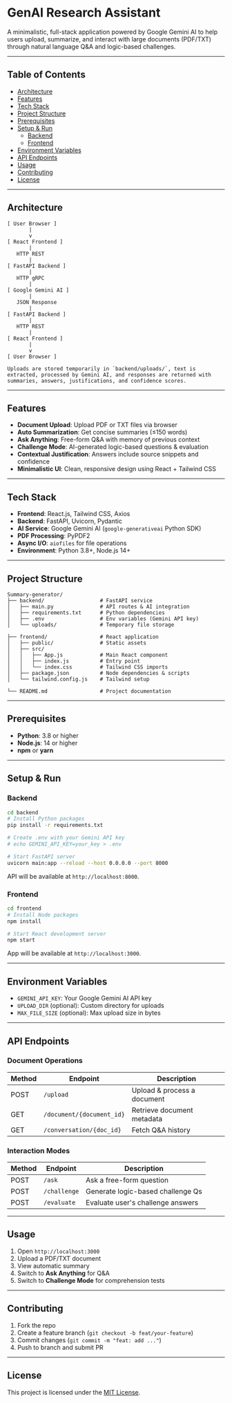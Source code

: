 # GenAI Research Assistant

A minimalistic, full-stack application powered by Google Gemini AI to help users upload, summarize, and interact with large documents (PDF/TXT) through natural language Q&A and logic-based challenges.

---

## Table of Contents

- [Architecture](#architecture)
- [Features](#features)
- [Tech Stack](#tech-stack)
- [Project Structure](#project-structure)
- [Prerequisites](#prerequisites)
- [Setup & Run](#setup--run)
  - [Backend](#backend)
  - [Frontend](#frontend)
- [Environment Variables](#environment-variables)
- [API Endpoints](#api-endpoints)
- [Usage](#usage)
- [Contributing](#contributing)
- [License](#license)

---

## Architecture

```text
[ User Browser ]
       |
       v
[ React Frontend ]
       |
   HTTP REST
       |
[ FastAPI Backend ]
       |
   HTTP gRPC
       |
[ Google Gemini AI ]
       |
   JSON Response
       |
[ FastAPI Backend ]
       |
   HTTP REST
       |
[ React Frontend ]
       |
       v
[ User Browser ]

Uploads are stored temporarily in `backend/uploads/`, text is extracted, processed by Gemini AI, and responses are returned with summaries, answers, justifications, and confidence scores.
```

---

## Features

- **Document Upload**: Upload PDF or TXT files via browser
- **Auto Summarization**: Get concise summaries (≤150 words)
- **Ask Anything**: Free-form Q&A with memory of previous context
- **Challenge Mode**: AI-generated logic-based questions & evaluation
- **Contextual Justification**: Answers include source snippets and confidence
- **Minimalistic UI**: Clean, responsive design using React + Tailwind CSS

---

## Tech Stack

- **Frontend**: React.js, Tailwind CSS, Axios
- **Backend**: FastAPI, Uvicorn, Pydantic
- **AI Service**: Google Gemini AI (`google-generativeai` Python SDK)
- **PDF Processing**: PyPDF2
- **Async I/O**: `aiofiles` for file operations
- **Environment**: Python 3.8+, Node.js 14+

---

## Project Structure

```
Summary-generator/
├── backend/                  # FastAPI service
│   ├── main.py               # API routes & AI integration
│   ├── requirements.txt      # Python dependencies
│   ├── .env                  # Env variables (Gemini API key)
│   └── uploads/              # Temporary file storage

├── frontend/                 # React application
│   ├── public/               # Static assets
│   ├── src/
│   │   ├── App.js            # Main React component
│   │   ├── index.js          # Entry point
│   │   └── index.css         # Tailwind CSS imports
│   ├── package.json          # Node dependencies & scripts
│   └── tailwind.config.js    # Tailwind setup

└── README.md                 # Project documentation
```

---

## Prerequisites

- **Python**: 3.8 or higher
- **Node.js**: 14 or higher
- **npm** or **yarn**

---

## Setup & Run

### Backend

```bash
cd backend
# Install Python packages
pip install -r requirements.txt

# Create .env with your Gemini API key
# echo GEMINI_API_KEY=your_key > .env

# Start FastAPI server
uvicorn main:app --reload --host 0.0.0.0 --port 8000
```

API will be available at `http://localhost:8000`.

### Frontend

```bash
cd frontend
# Install Node packages
npm install

# Start React development server
npm start
```

App will be available at `http://localhost:3000`.

---

## Environment Variables

- `GEMINI_API_KEY`: Your Google Gemini AI API key
- `UPLOAD_DIR` (optional): Custom directory for uploads
- `MAX_FILE_SIZE` (optional): Max upload size in bytes

---

## API Endpoints

### Document Operations

| Method | Endpoint                  | Description                      |
| ------ | ------------------------- | -------------------------------- |
| POST   | `/upload`                 | Upload & process a document      |
| GET    | `/document/{document_id}` | Retrieve document metadata       |
| GET    | `/conversation/{doc_id}`  | Fetch Q&A history                |

### Interaction Modes

| Method | Endpoint     | Description                         |
| ------ | ------------ | ----------------------------------- |
| POST   | `/ask`       | Ask a free-form question            |
| POST   | `/challenge` | Generate logic-based challenge Qs    |
| POST   | `/evaluate`  | Evaluate user's challenge answers   |

---

## Usage

1. Open `http://localhost:3000`
2. Upload a PDF/TXT document
3. View automatic summary
4. Switch to **Ask Anything** for Q&A
5. Switch to **Challenge Mode** for comprehension tests

---

## Contributing

1. Fork the repo
2. Create a feature branch (`git checkout -b feat/your-feature`)
3. Commit changes (`git commit -m "feat: add ..."`)
4. Push to branch and submit PR

---

## License

This project is licensed under the [MIT License](LICENSE).
